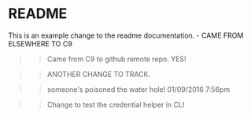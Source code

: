 # README #
This is an example change to the readme documentation. - CAME FROM ELSEWHERE TO C9

>> Came from C9 to github remote repo. YES!

>> ANOTHER CHANGE TO TRACK.

>>someone's poisoned the water hole! 01/09/2016 7:56pm

>> Change to test the credential helper in CLI
